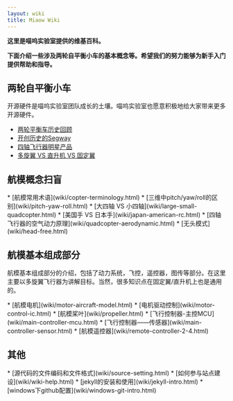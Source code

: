 ```yaml
---
layout: wiki
title: Miaow Wiki
---
```


<div class="jumbotron">
<b>
    <p class="lead">这里是喵呜实验室提供的维基百科。</p>
    <p class="lead">下面介绍一些涉及两轮自平衡小车的基本概念等。希望我们的努力能够为新手入门提供帮助和指导。 </p>
</b>
</div>

<h2 id="quadcopter">两轮自平衡小车</h2>
<p>开源硬件是喵呜实验室团队成长的土壤。喵呜实验室也愿意积极地给大家带来更多开源硬件。</p>

* [两轮平衡车历史回顾](wiki/self-balanced-history.html)
* [开创历史的Segway](wiki/segway.html)
* [四轴飞行器明星产品](wiki/quadcopter-star.html)
* [多旋翼 VS 直升机 VS 固定翼](wiki/heli-quad-fix-copter.html)

<h2 id="copter-term">航模概念扫盲</h2>
* [航模常用术语](wiki/copter-terminology.html)
* [三维中pitch/yaw/roll的区别](wiki/pitch-yaw-roll.html)
* [大四轴 VS 小四轴](wiki/large-small-quadcopter.html)
* [美国手 VS 日本手](wiki/japan-american-rc.html)
* [四轴飞行器的空气动力原理](wiki/quadcopter-aerodynamic.html)
* [无头模式](wiki/head-free.html)

<h2 id="copter">航模基本组成部分</h2>
<p>航模基本组成部分的介绍，包括了动力系统，飞控，遥控器，图传等部分。在这里主要以多旋翼飞行器为讲解目标。当然，很多知识点在固定翼/直升机上也是通用的。</p>
* [航模电机](wiki/motor-aircraft-model.html)
* [电机驱动控制](wiki/motor-control-ic.html)
* [航模桨叶](wiki/propeller.html)
* [飞行控制器-主控MCU](wiki/main-controller-mcu.html)
* [飞行控制器——传感器](wiki/main-controller-sensor.html)
* [航模遥控器](wiki/remote-controller-2-4.html)


<h2 id="other">其他</h2>
* [源代码的文件编码和文件格式](wiki/source-setting.html)
* [如何参与站点建设](wiki/wiki-help.html)
* [jekyll的安装和使用](wiki/jekyll-intro.html)
* [windows下github配置](wiki/windows-git-intro.html)
